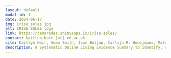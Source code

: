 ```yaml
---
layout: default
modal-id: 1
date: 2024-06-17
img: irise_soles.jpg
alt: IRISE SOLES logo
link: https://camarades.shinyapps.io/irise-soles/
contact: kaitlun.hair [at] ed.ac.uk
cite: Kaitlyn Hair, Sean Smith, Ivan Buljan, Carlijn R. Hooijmans, Malcolm R. Macleod, Ana Marušić, Dora Pejdo, Torsten Rackoll, Kimberley E. Wever, Sarah Wendt, Sarah McCann, and Emily S. Sena on behalf of the iRISE consortium (2023)
description: A Systematic Online Living Evidence Summary to identify, synthesise and evaluate information on existing candidate interventions and tools to improve reproducibility.
---
```

